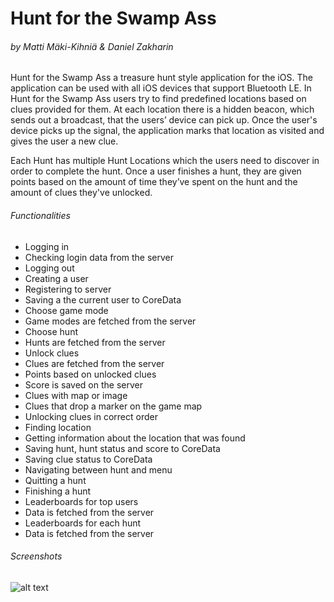 Hunt for the Swamp Ass
====
###### by Matti Mäki-Kihniä & Daniel Zakharin

Hunt for the Swamp Ass a treasure hunt style application for the iOS.
The application can be used with all iOS devices that support Bluetooth LE.
In Hunt for the Swamp Ass users try to find predefined locations based on clues provided for them.
At each location there is a hidden beacon, which sends out a broadcast, that the users’ device can pick up.
Once the user's device picks up the signal, the application marks that location as visited and gives the user a new clue.

Each Hunt has multiple Hunt Locations which the users need to discover in order to complete the hunt.
Once a user finishes a hunt, they are given points based on the amount of time they’ve spent on the hunt and the amount of clues they've unlocked.

###### Functionalities
* Logging in
* Checking login data from the server
* Logging out
* Creating a user
* Registering to server
* Saving a the current user to CoreData
* Choose game mode
* Game modes are fetched from the server
* Choose hunt
* Hunts are fetched from the server
* Unlock clues
* Clues are fetched from the server
* Points based on unlocked clues
* Score is saved on the server
* Clues with map or image
* Clues that drop a marker on the game map
* Unlocking clues in correct order
* Finding location
* Getting information about the location that was found
* Saving hunt, hunt status and score to CoreData
* Saving clue status to CoreData
* Navigating between hunt and menu
* Quitting a hunt
* Finishing a hunt
* Leaderboards for top users
* Data is fetched from the server
* Leaderboards for each hunt
* Data is fetched from the server

###### Screenshots

![alt text](https://i.imgur.com/HCq3oAe.jpg "Main menu")